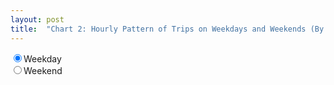 ```yaml
---
layout: post
title:  "Chart 2: Hourly Pattern of Trips on Weekdays and Weekends (By Quarter)"
---
```

<form>
    <input type="radio" name="toggle" value="weekday" checked>Weekday <br/>
    <input type="radio" name="toggle" value="weekend">Weekend
</form>
<svg class="chart-2"></svg>
<script src="/assets/javascripts/chart-2.js" type="module"></script> 